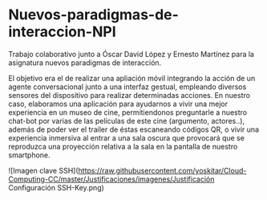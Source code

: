 # Nuevos-paradigmas-de-interaccion-NPI
 Trabajo colaborativo junto a Óscar David López y Ernesto Martínez para la asignatura nuevos paradigmas de interacción.
 
 El objetivo era el de realizar una apliación móvil integrando la acción de un agente conversacional junto a una
 interfaz gestual, empleando diversos sensores del dispositivo para realizar determinadas acciones.
 En nuestro caso, elaboramos una aplicación para ayudarnos a vivir una mejor experiencia en un museo de cine,
 permitiendonos preguntarle a nuestro chat-bot por varias de las películas de este cine (argumento, actores..),
 además de poder ver el trailer de éstas escaneando códigos QR, o vivir una experiencia inmersiva al entrar a una 
 sala oscura que provocará que se reproduzca una proyección relativa a la sala en la pantalla de nuestro smartphone.
 
 ![Imagen clave SSH](https://raw.githubusercontent.com/yoskitar/Cloud-Computing-CC/master/Justificaciones/imagenes/Justificación Configuración SSH-Key.png)
